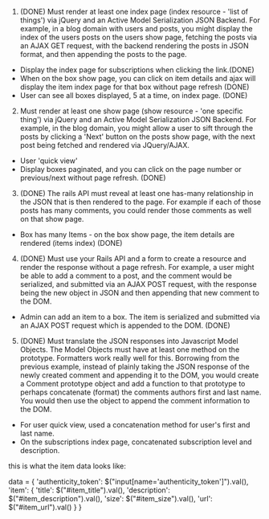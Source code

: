 1. (DONE) Must render at least one index page (index resource - 'list of things') via jQuery and an Active Model Serialization JSON Backend. For example, in a blog domain with users and posts, you might display the index of the users posts on the users show page, fetching the posts via an AJAX GET request, with the backend rendering the posts in JSON format, and then appending the posts to the page.

  - Display the index page for subscriptions when clicking the link.(DONE)
  - When on the box show page, you can click on item details and ajax will display the item index page for that box without page refresh (DONE)
  - User can see all boxes displayed, 5 at a time, on index page. (DONE)

2. Must render at least one show page (show resource - 'one specific thing') via jQuery and an Active Model Serialization JSON Backend. For example, in the blog domain, you might allow a user to sift through the posts by clicking a 'Next' button on the posts show page, with the next post being fetched and rendered via JQuery/AJAX.

  - User 'quick view'
  - Display boxes paginated, and you can click on the page number or previous/next without page refresh. (DONE)

3. (DONE) The rails API must reveal at least one has-many relationship in the JSON that is then rendered to the page. For example if each of those posts has many comments, you could render those comments as well on that show page.

  - Box has many Items - on the box show page, the item details are rendered (items index) (DONE)

4. (DONE) Must use your Rails API and a form to create a resource and render the response without a page refresh. For example, a user might be able to add a comment to a post, and the comment would be serialized, and submitted via an AJAX POST request, with the response being the new object in JSON and then appending that new comment to the DOM.

  - Admin can add an item to a box. The item is serialized and submitted via an AJAX POST request which is appended to the DOM. (DONE)

5. (DONE) Must translate the JSON responses into Javascript Model Objects. The Model Objects must have at least one method on the prototype. Formatters work really well for this. Borrowing from the previous example, instead of plainly taking the JSON response of the newly created comment and appending it to the DOM, you would create a Comment prototype object and add a function to that prototype to perhaps concatenate (format) the comments authors first and last name. You would then use the object to append the comment information to the DOM.

  - For user quick view, used a concatenation method for user's first and last name.
  - On the subscriptions index page, concatenated subscription level and description.



this is what the item data looks like:

data = {
 'authenticity_token': $("input[name='authenticity_token']").val(),
    'item': {
       'title': $("#item_title").val(),
       'description': $("#item_description").val(),
       'size': $("#item_size").val(),
       'url': $("#item_url").val()
     }
   }
